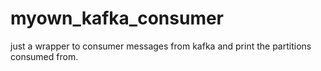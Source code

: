 # myown_kafka_consumer
just a wrapper to consumer messages from kafka and print the partitions consumed from. 
